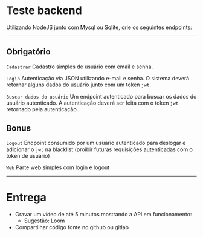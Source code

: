 # Teste backend

Utilizando NodeJS junto com Mysql ou Sqlite, crie os seguintes endpoints:

------------------------------------------------------------------------------------------------------------------------

## Obrigatório
```Cadastrar```
Cadastro simples de usuário com email e senha.

```Login```
Autenticação via JSON utilizando e-mail e senha. O sistema deverá retornar alguns dados do usuário junto com um token `jwt`.

```Buscar dados do usuário```
Um endpoint autenticado para buscar os dados do usuário autenticado. A autenticação deverá ser feita com o token `jwt` retornado pela autenticação.



## Bonus

```Logout```
Endpoint consumido por um usuário autenticado para deslogar e adicionar o `jwt` na blacklist (proibir futuras requisições autenticadas com o token de usuário)

```Web```
Parte web simples com login e logout

------------------------------------------------------------------------------------------------------------------------

# Entrega
- Gravar um vídeo de até 5 minutos mostrando a API em funcionamento:
    - Sugestão: Loom
- Compartilhar código fonte no github ou gitlab

